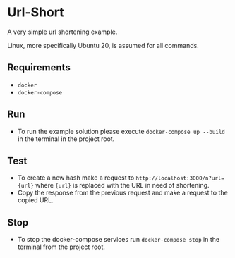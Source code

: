 # Url-Short

A very simple url shortening example.

Linux, more specifically Ubuntu 20, is assumed for all commands.

## Requirements
* `docker`
* `docker-compose`

## Run
* To run the example solution please execute `docker-compose up --build` in the terminal in the project root.

## Test
* To create a new hash make a request to `http://localhost:3000/n?url={url}` where `{url}` is replaced with the URL in need of shortening.
* Copy the response from the previous request and make a request to the copied URL.

## Stop
* To stop the docker-compose services run `docker-compose stop` in the terminal from the project root.
